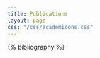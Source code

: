 ```yaml
---
title: Publications
layout: page
css: "/css/academicons.css"
---
```


{% bibliography %}



<div style="text-align: left">
<a target="_blank" href="https://scholar.google.co.in/citations?user=J5u1v6QAAAAJ&hl=en"><span class="ai ai-google-scholar ai-lg" style="color:#000000" aria-hidden="true"></span></a> <a target="_blank" href="https://dblp.uni-trier.de/pid/143/7257.html?q=author%3DSiba_Mishra"><span class="ai ai-dblp ai-lg" style="color:#000000" aria-hidden="true"></span></a>
</div>


